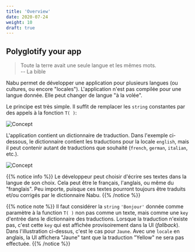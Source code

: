 ```yaml
---
title: 'Overview'
date: 2020-07-24
weight: 10
draft: true
---
```


## Polyglotify your app

> Toute la terre avait une seule langue et les mêmes mots.  
> -- La bible

Nabu permet de développer une application pour plusieurs langues (ou cultures,
ou encore "locales"). L'application n'est pas compilée pour une langue donnée.
Elle peut changer de langue "à la volée".

Le principe est très simple. Il suffit de remplacer les `string` constantes par
des appels à la fonction `T( )`:

![Concept](/img/nabu.concept1.png)

L'application contient un dictionnaire de traduction. Dans l'exemple ci-dessous,
le dictionnaire contient les traductions pour la locale `english`, mais il peut
contenir autant de traductions que souhaité (`french`, `german`, `italian`,
etc.).

![Concept](/img/nabu.concept2.png)

{{% notice info %}} Le développeur peut choisir d'écrire ses textes dans la
langue de son choix. Cela peut être le français, l'anglais, ou même du
"franglais". Peu importe, puisque ces textes pourront toujours être traduits
et/ou corrigés par le dictionnaire Nabu. {{% /notice %}}

{{% notice note %}} Il faut considérer la `string` `'Bonjour'` donnée comme
paramètre à la function `T( )` non pas comme un texte, mais comme une `key`
d'entrée dans le dictionnaire des traductions. Lorsque la traduction n'existe
pas, c'est cette `key` qui est affichée provisoirement dans la UI (_fallback_).
Dans l'illustration ci-dessus, c'est le cas pour `Jaune`. Avec une `locale` en
anglais, la UI affichera "Jaune" tant que la traduction "Yellow" ne sera pas
effectuée. {{% /notice %}}
